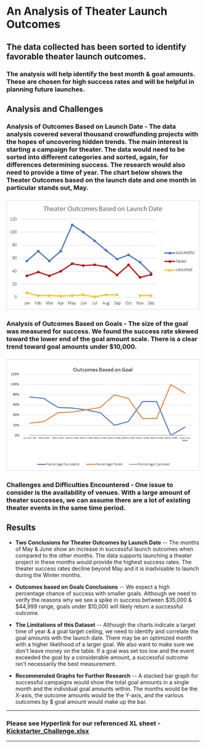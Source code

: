# An Analysis of Theater Launch Outcomes

## The data collected has been sorted to identify favorable theater launch outcomes.  

### The analysis will help identify the best month & goal amounts. These are chosen for high success rates and will be helpful in planning future launches. 

## Analysis and Challenges 

### Analysis of Outcomes Based on Launch Date - The data analysis covered several thousand crowdfunding projects with the hopes of uncovering hidden trends. The main interest is starting a campaign for theater. The data would need to be sorted into different categories and sorted, again, for differences determining success. The research would also need to provide a time of year. The chart below shows the Theater Outcomes based on the launch date and one month in particular stands out, May.

### ![Theater_Outcomes_vs_Launch](https://github.com/ScottyMacCVC/kickstarter-analysis/blob/CHALLENGE-01/resources/Theater_Outcomes_vs_Launch.png) 

### Analysis of Outcomes Based on Goals - The size of the goal was measured for success. We found the success rate skewed toward the lower end of the goal amount scale. There is a clear trend toward goal amounts under $10,000. 

### ![Outcomes_vs_Goals](https://github.com/ScottyMacCVC/kickstarter-analysis/blob/CHALLENGE-01/resources/Outcomes_vs_Goals.png)

### Challenges and Difficulties Encountered - One issue to consider is the availability of venues. With a large amount of theater successes, we can assume there are a lot of existing theater events in the same time period. 

## Results

- **Two Conclusions for Theater Outcomes by Launch Date**
-- The months of May & June show an increase in successful launch outcomes when compared to the other months. The data supports launching a theater project in these months would provide the highest success rates. The theater success rates decline beyond May and it is inadvisable to launch during the Winter months.

- **Outcomes based on Goals Conclusions** 
-- We expect a high percentage chance of success with smaller goals. Although we need to verify the reasons why we see a spike in success between $35,000 & $44,999 range, goals under $10,000 will likely return a successful outcome.

- **The Limitations of this Dataset**
-- Although the charts indicate a target time of year & a goal target ceiling, we need to identify and correlate the goal amounts with the launch date. There may be an optimized month with a higher likelihood of a larger goal. We also want to make sure we don't leave money on the table. If a goal was set too low and the event exceeded the goal by a considerable amount, a successful outcome isn't necessarily the best measurement. 

- **Recommended Graphs for Further Research**
-- A stacked bar graph for successful campaigns would show the total goal amounts in a single month and the individual goal amounts within. The months would be the X-axis, the outcome amounts would be the Y-axis, and the various outcomes by $ goal amount would make up the bar. 

---
### Please see Hyperlink for our referenced XL sheet  - [Kickstarter_Challenge.xlsx](https://github.com/ScottyMacCVC/kickstarter-analysis/blob/CHALLENGE-01/Kickstarter_Challenge.xlsx)
---
